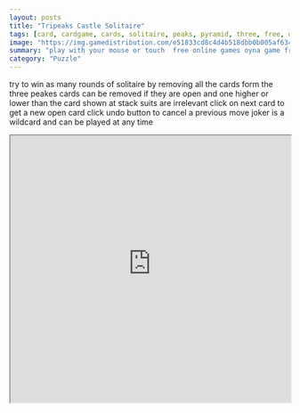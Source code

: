 ```yaml
---
layout: posts
title: "Tripeaks Castle Solitaire"
tags: [card, cardgame, cards, solitaire, peaks, pyramid, three, free, online, games, oyna, game, free, games, play, play, games]
image: "https://img.gamedistribution.com/e51833cd8c4d4b518dbb0b005af634bf.jpg"
summary: "play with your mouse or touch  free online games oyna game free games play play games"
category: "Puzzle"
---
```


try to win as many rounds of solitaire by removing all the cards form the three peakes cards can be removed if they are open and one higher or lower than the card shown at stack suits are irrelevant click on next card to get a new open card click undo button to cancel a previous move joker is a wildcard and can be played at any time

<iframe width="100%" height="480px;" src="https://html5.gamedistribution.com/e51833cd8c4d4b518dbb0b005af634bf/"></iframe>
